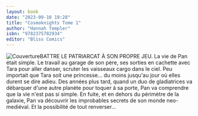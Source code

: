 ```yaml
---
layout: book
date: "2023-09-10 19:28"
title: "Cosmoknights Tome 1"
author: "Hannah Templer"
isbn: "9782375782934"
editor: "Bliss Comics"
---
```

![Couverture](/img/9782375782934.jpg)BATTRE LE PATRIARCAT À SON PROPRE JEU. La vie de Pan était simple. Le travail au garage de son père, ses sorties en cachette avec Tara pour aller danser, scruter les vaisseaux cargo dans le ciel. Peu importait que Tara soit une princesse... du moins jusqu'au jour où elles durent se dire adieu. Des années plus tard, quand un duo de gladiatrices va débarquer d'une autre planète pour toquer à sa porte, Pan va comprendre que la vie n'est pas si simple. En fuite, et en dehors du périmètre de la galaxie, Pan va découvrir les improbables secrets de son monde neo-mediéval. Et la possibilité de tout renverser...